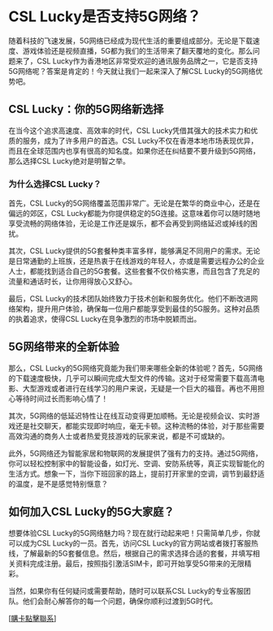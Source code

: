 # CSL Lucky是否支持5G网络？

随着科技的飞速发展，5G网络已经成为现代生活的重要组成部分。无论是下载速度、游戏体验还是视频直播，5G都为我们的生活带来了翻天覆地的变化。那么问题来了，CSL Lucky作为香港地区非常受欢迎的通讯服务品牌之一，它是否支持5G网络呢？答案是肯定的！今天就让我们一起来深入了解CSL Lucky的5G网络优势吧。

## CSL Lucky：你的5G网络新选择

在当今这个追求高速度、高效率的时代，CSL Lucky凭借其强大的技术实力和优质的服务，成为了许多用户的首选。CSL Lucky不仅在香港本地市场表现优异，而且在全球范围内也享有很高的知名度。如果你还在纠结要不要升级到5G网络，那么选择CSL Lucky绝对是明智之举。

### 为什么选择CSL Lucky？

首先，CSL Lucky的5G网络覆盖范围非常广。无论是在繁华的商业中心，还是在偏远的郊区，CSL Lucky都能为你提供稳定的5G连接。这意味着你可以随时随地享受流畅的网络体验，无论是工作还是娱乐，都不会再受到网络延迟或掉线的困扰。

其次，CSL Lucky提供的5G套餐种类丰富多样，能够满足不同用户的需求。无论是日常通勤的上班族，还是热衷于在线游戏的年轻人，亦或是需要远程办公的企业人士，都能找到适合自己的5G套餐。这些套餐不仅价格实惠，而且包含了充足的流量和通话时长，让你用得放心又舒心。

最后，CSL Lucky的技术团队始终致力于技术创新和服务优化。他们不断改进网络架构，提升用户体验，确保每一位用户都能享受到最佳的5G服务。这种对品质的执着追求，使得CSL Lucky在竞争激烈的市场中脱颖而出。

## 5G网络带来的全新体验

那么，CSL Lucky的5G网络究竟能为我们带来哪些全新的体验呢？首先，5G网络的下载速度极快，几乎可以瞬间完成大型文件的传输。这对于经常需要下载高清电影、大型游戏或者进行在线学习的用户来说，无疑是一个巨大的福音。再也不用担心等待时间过长而影响心情了！

其次，5G网络的低延迟特性让在线互动变得更加顺畅。无论是视频会议、实时游戏还是社交聊天，都能实现即时响应，毫无卡顿。这种流畅的体验，对于那些需要高效沟通的商务人士或者热爱竞技游戏的玩家来说，都是不可或缺的。

此外，5G网络还为智能家居和物联网的发展提供了强有力的支持。通过5G网络，你可以轻松控制家中的智能设备，如灯光、空调、安防系统等，真正实现智能化的生活方式。想象一下，当你下班回家的路上，提前打开家里的空调，调节到最舒适的温度，是不是感觉特别惬意？

## 如何加入CSL Lucky的5G大家庭？

想要体验CSL Lucky的5G网络魅力吗？现在就行动起来吧！只需简单几步，你就可以成为CSL Lucky的一员。首先，访问CSL Lucky的官方网站或者拨打客服热线，了解最新的5G套餐信息。然后，根据自己的需求选择合适的套餐，并填写相关资料完成注册。最后，按照指引激活SIM卡，即可开始享受5G带来的无限精彩。

当然，如果你有任何疑问或需要帮助，随时可以联系CSL Lucky的专业客服团队。他们会耐心解答你的每一个问题，确保你顺利过渡到5G时代。

[[購卡點擊聯系](https://t.me/s/esim1088)]